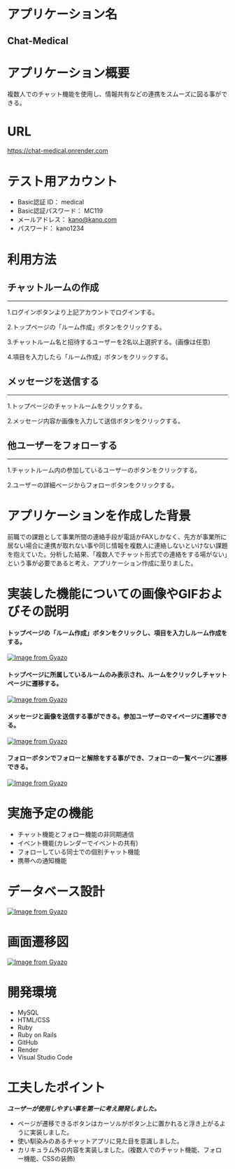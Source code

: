 # アプリケーション名
## Chat-Medical
 

# アプリケーション概要

 複数人でのチャット機能を使用し、情報共有などの連携をスムーズに図る事ができる。

 # URL

 https://chat-medical.onrender.com

 # テスト用アカウント
 * Basic認証 ID： medical
 * Basic認証パスワード： MC119
 * メールアドレス： kano@kano.com
 * パスワード： kano1234

 # 利用方法

 ## チャットルームの作成
 ---

 1.ログインボタンより上記アカウントでログインする。

 2.トップページの「ルーム作成」ボタンをクリックする。

 3.チャットルーム名と招待するユーザーを2名以上選択する。(画像は任意)

 4.項目を入力したら「ルーム作成」ボタンをクリックする。

 ## メッセージを送信する
 ---

 1.トップページのチャットルームをクリックする。

 2.メッセージ内容か画像を入力して送信ボタンをクリックする。

 ## 他ユーザーをフォローする
 ---
 1.チャットルーム内の参加しているユーザーのボタンをクリックする。

 2.ユーザーの詳細ページからフォローボタンをクリックする。

 # アプリケーションを作成した背景
 前職での課題として事業所間の連絡手段が電話かFAXしかなく、先方が事業所に居ない場合に連携が取れない事や同じ情報を複数人に連絡しないといけない課題を抱えていた。分析した結果、「複数人でチャット形式での連絡をする場がない」という事が必要であると考え、アプリケーション作成に至りました。

 # 実装した機能についての画像やGIFおよびその説明

 #### トップページの「ルーム作成」ボタンをクリックし、項目を入力しルーム作成をする。
[![Image from Gyazo](https://i.gyazo.com/45c8b952390118ae7c52a1126d95c18b.gif)](https://gyazo.com/45c8b952390118ae7c52a1126d95c18b)

 #### トップページに所属しているルームのみ表示され、ルームをクリックしチャットページに遷移する。
[![Image from Gyazo](https://i.gyazo.com/474feb3743fd63063a6b939cfd82e39a.gif)](https://gyazo.com/474feb3743fd63063a6b939cfd82e39a)

 #### メッセージと画像を送信する事ができる。参加ユーザーのマイページに遷移できる。
[![Image from Gyazo](https://i.gyazo.com/89df0376afe54a25fd0e6e17279ea84d.gif)](https://gyazo.com/89df0376afe54a25fd0e6e17279ea84d)

 #### フォローボタンでフォローと解除をする事ができ、フォローの一覧ページに遷移できる。
 [![Image from Gyazo](https://i.gyazo.com/80fa66c2517c41ec799473241af87bb0.gif)](https://gyazo.com/80fa66c2517c41ec799473241af87bb0)

 # 実施予定の機能
 * チャット機能とフォロー機能の非同期通信
 * イベント機能(カレンダーでイベントの共有)
 * フォローしている同士での個別チャット機能
 * 携帯への通知機能

 # データベース設計
 [![Image from Gyazo](https://i.gyazo.com/80199fad8aa58ef94b5d2efbcd187a40.png)](https://gyazo.com/80199fad8aa58ef94b5d2efbcd187a40)

 # 画面遷移図
 [![Image from Gyazo](https://i.gyazo.com/2d05be2359920809cc5fbdd1c274bd59.png)](https://gyazo.com/2d05be2359920809cc5fbdd1c274bd59)

 # 開発環境
 * MySQL
 * HTML/CSS
 * Ruby
 * Ruby on Rails
 * GitHub
 * Render
 * Visual Studio Code

# 工夫したポイント
 ***ユーザーが使用しやすい事を第一に考え開発しました。***

* ページが遷移できるボタンはカーソルがボタン上に置かれると浮き上がるように実装しました。
* 使い馴染みのあるチャットアプリに見た目を意識しました。
* カリキュラム外の内容を実装しました。(複数人でのチャット機能、フォロー機能、CSSの装飾)